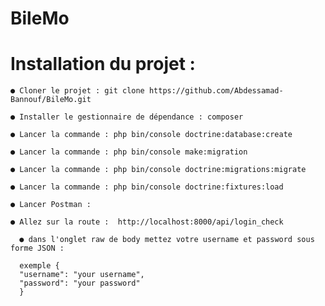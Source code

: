 # BileMo


# Installation du projet :  
  
    ● Cloner le projet : git clone https://github.com/Abdessamad-Bannouf/BileMo.git
    
    ● Installer le gestionnaire de dépendance : composer  
        
    ● Lancer la commande : php bin/console doctrine:database:create  
      
    ● Lancer la commande : php bin/console make:migration  

    ● Lancer la commande : php bin/console doctrine:migrations:migrate  

    ● Lancer la commande : php bin/console doctrine:fixtures:load
    
    ● Lancer Postman :
    
    ● Allez sur la route :  http://localhost:8000/api/login_check
    
      ● dans l'onglet raw de body mettez votre username et password sous forme JSON :

      exemple {
      "username": "your username",
      "password": "your password"
      }
        
    
    
